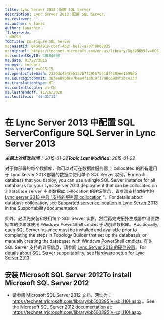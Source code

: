 ```yaml
---
title: Lync Server 2013：配置 SQL Server
description: Lync Server 2013：配置 SQL Server。
ms.reviewer: ''
ms.author: v-lanac
author: lanachin
f1.keywords:
- NOCSH
TOCTitle: Configure SQL Server
ms:assetid: 84504918-cb4f-4b2f-be17-a70770b69025
ms:mtpsurl: https://technet.microsoft.com/en-us/library/Gg398669(v=OCS.15)
ms:contentKeyID: 48184699
ms.date: 01/22/2015
manager: serdars
mtps_version: v=OCS.15
ms.openlocfilehash: 2330dc4548e5157b7f29567551df4c89ee15998b
ms.sourcegitcommit: 36fee89bb887bea4f18b19f17a8c69daf5bc423d
ms.translationtype: MT
ms.contentlocale: zh-CN
ms.lasthandoff: 11/26/2020
ms.locfileid: "49433715"
---
```

# <a name="configure-sql-server-in-lync-server-2013"></a><span data-ttu-id="e0f33-103">在 Lync Server 2013 中配置 SQL Server</span><span class="sxs-lookup"><span data-stu-id="e0f33-103">Configure SQL Server in Lync Server 2013</span></span>

<div data-xmlns="http://www.w3.org/1999/xhtml">

<div class="topic" data-xmlns="http://www.w3.org/1999/xhtml" data-msxsl="urn:schemas-microsoft-com:xslt" data-cs="https://msdn.microsoft.com/">

<div data-asp="https://msdn2.microsoft.com/asp">



</div>

<div id="mainSection">

<div id="mainBody"><span data-ttu-id="e0f33-104">

<span> </span></span><span class="sxs-lookup"><span data-stu-id="e0f33-104">

<span> </span></span></span>

<span data-ttu-id="e0f33-105">_**主题上次修改时间：** 2015-01-22_</span><span class="sxs-lookup"><span data-stu-id="e0f33-105">_**Topic Last Modified:** 2015-01-22_</span></span>

<span data-ttu-id="e0f33-106">对于你部署的每个数据库，你可以对可在数据库服务器上 collocated 的所有适用于 Lync Server 2013 部署的数据库使用单个 SQL Server 实例。</span><span class="sxs-lookup"><span data-stu-id="e0f33-106">For each database that you deploy, you can use a single SQL Server instance for all databases for your Lync Server 2013 deployment that can be collocated on a database server.</span></span> <span data-ttu-id="e0f33-107">有关数据库 collocation 的详细信息，请参阅支持文档中的 [Lync server 2013 中的 "支持的服务器 collocation](lync-server-2013-supported-server-collocation.md) "。</span><span class="sxs-lookup"><span data-stu-id="e0f33-107">For details about database collocation, see [Supported server collocation in Lync Server 2013](lync-server-2013-supported-server-collocation.md) in the Supportability documentation.</span></span>

<span data-ttu-id="e0f33-108">此外，必须先安装和使用每个 SQL Server 实例，然后再完成拓扑生成器中设置数据库的步骤或使用 Windows PowerShell cmdlet 手动创建数据库。</span><span class="sxs-lookup"><span data-stu-id="e0f33-108">Additionally, each SQL Server instance must be installed and available prior to completing the steps in Topology Builder that set up the databases, or manually creating the databases with Windows PowerShell cmdlets.</span></span> <span data-ttu-id="e0f33-109">有关 SQL Server 支持的详细信息，请参阅 [Lync Server 2013 的硬件设置](lync-server-2013-hardware-setup.md)。</span><span class="sxs-lookup"><span data-stu-id="e0f33-109">For details about SQL Server supportability, see [Hardware setup for Lync Server 2013](lync-server-2013-hardware-setup.md).</span></span>

<div>

## <a name="to-install-microsoft-sql-server-2012"></a><span data-ttu-id="e0f33-110">安装 Microsoft SQL Server 2012</span><span class="sxs-lookup"><span data-stu-id="e0f33-110">To install Microsoft SQL Server 2012</span></span>

  - <span data-ttu-id="e0f33-111">请参阅 Microsoft SQL Server 2012 文档，网址为： <https://technet.microsoft.com/library/bb500395(v=sql.110).aspx> 。</span><span class="sxs-lookup"><span data-stu-id="e0f33-111">See the Microsoft SQL Server 2012 documentation at: <https://technet.microsoft.com/library/bb500395(v=sql.110).aspx>.</span></span>

<span data-ttu-id="e0f33-112"></div>

</div>

<span> </span>

</div>

</div>

</span><span class="sxs-lookup"><span data-stu-id="e0f33-112"></div>

</div>

<span> </span>

</div>

</div>

</span></span></div>

